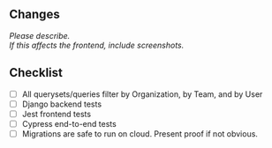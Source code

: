 ## Changes

*Please describe.*  
*If this affects the frontend, include screenshots.*  

## Checklist

- [ ] All querysets/queries filter by Organization, by Team, and by User
- [ ] Django backend tests
- [ ] Jest frontend tests
- [ ] Cypress end-to-end tests
- [ ] Migrations are safe to run on cloud. Present proof if not obvious.
